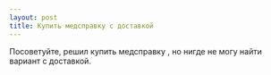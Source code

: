 ```yaml
---
layout: post 
title: Купить медсправку с доставкой 
--- 
```

Посоветуйте, решил купить медсправку , но нигде не могу найти вариант с доставкой.